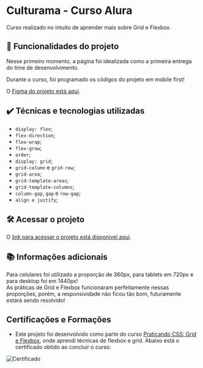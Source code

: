 # Culturama - Curso Alura

Curso realizado no intuito de aprender mais sobre Grid e Flexbox.

## 🔨 Funcionalidades do projeto

Nesse primeiro momento, a página foi idealizada como a primeira entrega do time de desenvolvimento.

Durante o curso, foi programado os códigos do projeto em mobile first!

O [Figma do projeto está aqui](https://www.figma.com/file/mC6DmuXPGWHYkMWOQD3khm/2713---Praticando-CSS%3A-Grid-e-Flexbox).

## ✔️ Técnicas e tecnologias utilizadas

- `display: flex`;
- `flex-direction`;
- `flex-wrap`;
- `flex-grow`;
- `order`;
- `display: grid`;
- `grid-column` e `grid-row`;
- `grid-area`;
- `grid-template-areas`;
- `grid-template-columns`;
- `column-gap`, `gap` e `row-gap`;
- `align e justify`;

## 🛠️ Acessar o projeto

O [link para acessar o projeto está disponivel aqui](https://jhonata-anderson.github.io/culturama/).

## 📚 Informações adicionais

Para celulares foi utilizado a proporção de 360px, para tablets em 720px e para desktop foi em 1440px! <br>
As práticas de Grid e Flexbox funcionaram perfeitamente nessas proporções, porém, a responsividade não ficou tão bom, futuramente estará sendo resolvido! 

## Certificações e Formações

- Este projeto foi desenvolvido como parte do curso [Praticando CSS: Grid e Flexbox](https://cursos.alura.com.br/certificate/0552206b-7305-4e3e-b4d5-18726908b1a4?lang=pt_BR), onde aprendi técnicas de flexbox e grid. Abaixo está o certificado obtido ao concluir o curso:

![Certificado](https://i.postimg.cc/0Qh6tHt1/imagem-2024-08-10-164926555.png)
